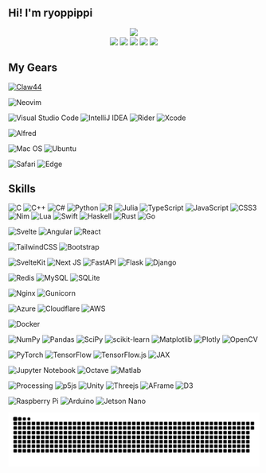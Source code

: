 ## Hi! I'm ryoppippi

<!-- <div align="center"> -->
<!--   <a href="https://github.com/ryoppippi"> -->
<!--     <img src="https://github-readme-stats.vercel.app/api?username=ryoppippi&bg_color=30,e96443,904e95&title_color=fff&text_color=fff"> -->
<!--   </a> -->
<!-- </div> -->

<!-- https://github.com/Ileriayo/markdown-badges -->
<div align="center">
  <a href="https://cv.ryoppippi.com" target="_blank" alt="cv"><img src="https://img.shields.io/badge/MY-CV-purple?style=for-the-badge"></a>
</div>
<div align="center">
  <a href="https://github.com/ryoppippi" target="_blank" alt="github"><img src="https://img.shields.io/badge/github-%23121011.svg?style=for-the-badge&logo=github&logoColor=white"></a>
  <a href="https://twitter.com/ryoppippi" target="_blank" alt="twitter"><img src="https://img.shields.io/badge/Twitter-%231DA1F2.svg?style=for-the-badge&logo=Twitter&logoColor=white"></a>
  <a href="https://www.linkedin.com/in/ryoppippi" target="_blank" alt="linkedin"><img src="https://img.shields.io/badge/linkedin-%230077B5.svg?style=for-the-badge&logo=linkedin&logoColor=white"></a>
  <a href="https://www.youtube.com/channel/UCJbUM-yZx6mESJw82-OpMuQ" target="_blank" alt="youtube"><img src="https://img.shields.io/badge/YouTube-%23FF0000.svg?style=for-the-badge&logo=YouTube&logoColor=white"></a>
  <a href="https://www.instagram.com/accounts/login/?next=/ryoppippi/" target="_blank" alt="instagram"><img src="https://img.shields.io/badge/Instagram-%23E4405F.svg?style=for-the-badge&logo=Instagram&logoColor=white"></a>
</div>

## My Gears

<!-- https://github.com/Ileriayo/markdown-badges -->

[![Claw44](https://img.shields.io/badge/Keyboard-Claw44-3670A0?style=for-the-badge)](https://shop.dailycraft.jp/products/claw44)

![Neovim](https://img.shields.io/badge/NeoVim-%2357A143.svg?&style=for-the-badge&logo=neovim&logoColor=white)

![Visual Studio Code](https://img.shields.io/badge/Visual%20Studio%20Code-0078d7.svg?style=for-the-badge&logo=visual-studio-code&logoColor=white)
![IntelliJ IDEA](https://img.shields.io/badge/IntelliJIDEA-000000.svg?style=for-the-badge&logo=intellij-idea&logoColor=white)
![Rider](https://img.shields.io/badge/Rider-000000.svg?style=for-the-badge&logo=Rider&logoColor=white&color=black&labelColor=crimson)
![Xcode](https://img.shields.io/badge/Xcode-007ACC?style=for-the-badge&logo=Xcode&logoColor=white)

![Alfred](https://img.shields.io/badge/alfred-%235C1F87.svg?style=for-the-badge&logo=alfred)

![Mac OS](https://img.shields.io/badge/mac%20os-000000?style=for-the-badge&logo=macos&logoColor=F0F0F0)
![Ubuntu](https://img.shields.io/badge/Ubuntu-E95420?style=for-the-badge&logo=ubuntu&logoColor=white)

![Safari](https://img.shields.io/badge/Safari-000000?style=for-the-badge&logo=Safari&logoColor=white)
![Edge](https://img.shields.io/badge/Edge-0078D7?style=for-the-badge&logo=Microsoft-edge&logoColor=white)

## Skills

<!-- https://github.com/Ileriayo/markdown-badges -->

![C](https://img.shields.io/badge/c-%2300599C.svg?style=for-the-badge&logo=c&logoColor=white)
![C++](https://img.shields.io/badge/c++-%2300599C.svg?style=for-the-badge&logo=c%2B%2B&logoColor=white)
![C#](https://img.shields.io/badge/c%23-%23239120.svg?style=for-the-badge&logo=c-sharp&logoColor=white)
![Python](https://img.shields.io/badge/python-3670A0?style=for-the-badge&logo=python&logoColor=ffdd54)
![R](https://img.shields.io/badge/r-%23276DC3.svg?style=for-the-badge&logo=r&logoColor=white)
![Julia](https://img.shields.io/badge/-Julia-9558B2?style=for-the-badge&logo=julia&logoColor=white)
![TypeScript](https://img.shields.io/badge/typescript-%23007ACC.svg?style=for-the-badge&logo=typescript&logoColor=white)
![JavaScript](https://img.shields.io/badge/javascript-%23323330.svg?style=for-the-badge&logo=javascript&logoColor=%23F7DF1E)
![CSS3](https://img.shields.io/badge/css3-%231572B6.svg?style=for-the-badge&logo=css3&logoColor=white)
![Nim](https://img.shields.io/badge/nim-%23FFE953.svg?style=for-the-badge&logo=nim&logoColor=white)
![Lua](https://img.shields.io/badge/lua-%232C2D72.svg?style=for-the-badge&logo=lua&logoColor=white)
![Swift](https://img.shields.io/badge/swift-F54A2A?style=for-the-badge&logo=swift&logoColor=white)
![Haskell](https://img.shields.io/badge/Haskell-5e5086?style=for-the-badge&logo=haskell&logoColor=white)
![Rust](https://img.shields.io/badge/rust-%23000000.svg?style=for-the-badge&logo=rust&logoColor=white)
![Go](https://img.shields.io/badge/go-%2300ADD8.svg?style=for-the-badge&logo=go&logoColor=white)

![Svelte](https://img.shields.io/badge/svelte-%23f1413d.svg?style=for-the-badge&logo=svelte&logoColor=white)
![Angular](https://img.shields.io/badge/angular-%23DD0031.svg?style=for-the-badge&logo=angular&logoColor=white)
![React](https://img.shields.io/badge/react-%2320232a.svg?style=for-the-badge&logo=react&logoColor=%2361DAFB)

![TailwindCSS](https://img.shields.io/badge/tailwindcss-%2338B2AC.svg?style=for-the-badge&logo=tailwind-css&logoColor=white)
![Bootstrap](https://img.shields.io/badge/bootstrap-%23563D7C.svg?style=for-the-badge&logo=bootstrap&logoColor=white)

![SvelteKit](https://img.shields.io/badge/sveltekit-%23f1413d.svg?style=for-the-badge&logo=svelte&logoColor=white)
![Next JS](https://img.shields.io/badge/Next-black?style=for-the-badge&logo=next.js&logoColor=white)
![FastAPI](https://img.shields.io/badge/FastAPI-005571?style=for-the-badge&logo=fastapi)
![Flask](https://img.shields.io/badge/flask-%23000.svg?style=for-the-badge&logo=flask&logoColor=white)
![Django](https://img.shields.io/badge/django-%23092E20.svg?style=for-the-badge&logo=django&logoColor=white)

![Redis](https://img.shields.io/badge/redis-%23DD0031.svg?style=for-the-badge&logo=redis&logoColor=white)
![MySQL](https://img.shields.io/badge/mysql-%2300f.svg?style=for-the-badge&logo=mysql&logoColor=white)
![SQLite](https://img.shields.io/badge/sqlite-%2307405e.svg?style=for-the-badge&logo=sqlite&logoColor=white)

![Nginx](https://img.shields.io/badge/nginx-%23009639.svg?style=for-the-badge&logo=nginx&logoColor=white)
![Gunicorn](https://img.shields.io/badge/gunicorn-%298729.svg?style=for-the-badge&logo=gunicorn&logoColor=white)

![Azure](https://img.shields.io/badge/azure-%230072C6.svg?style=for-the-badge&logo=microsoftazure&logoColor=white)
![Cloudflare](https://img.shields.io/badge/Cloudflare-F38020?style=for-the-badge&logo=Cloudflare&logoColor=white)
![AWS](https://img.shields.io/badge/AWS-%23FF9900.svg?style=for-the-badge&logo=amazon-aws&logoColor=white)

![Docker](https://img.shields.io/badge/docker-%230db7ed.svg?style=for-the-badge&logo=docker&logoColor=white)

![NumPy](https://img.shields.io/badge/numpy-%23013243.svg?style=for-the-badge&logo=numpy&logoColor=white)
![Pandas](https://img.shields.io/badge/pandas-%23150458.svg?style=for-the-badge&logo=pandas&logoColor=white)
![SciPy](https://img.shields.io/badge/SciPy-%230C55A5.svg?style=for-the-badge&logo=scipy&logoColor=%white)
![scikit-learn](https://img.shields.io/badge/scikit--learn-%23F7931E.svg?style=for-the-badge&logo=scikit-learn&logoColor=white)
![Matplotlib](https://img.shields.io/badge/matplotlib-%23F7931E.svg?style=for-the-badge&logo=matplotlib&logoColor=white)
![Plotly](https://img.shields.io/badge/Plotly-%233F4F75.svg?style=for-the-badge&logo=plotly&logoColor=white)
![OpenCV](https://img.shields.io/badge/opencv-%23white.svg?style=for-the-badge&logo=opencv&logoColor=white)

![PyTorch](https://img.shields.io/badge/PyTorch-%23EE4C2C.svg?style=for-the-badge&logo=PyTorch&logoColor=white)
![TensorFlow](https://img.shields.io/badge/TensorFlow-%23FF6F00.svg?style=for-the-badge&logo=TensorFlow&logoColor=white)
![TensorFlow.js](https://img.shields.io/badge/TensorFlow.js-%23FF6F00.svg?style=for-the-badge&logo=TensorFlow&logoColor=white)
![JAX](https://img.shields.io/badge/JAX-%23EE4C2C.svg?style=for-the-badge&logo=JAX&logoColor=white)

![Jupyter Notebook](https://img.shields.io/badge/jupyter-%23FA0F00.svg?style=for-the-badge&logo=jupyter&logoColor=white)
![Octave](https://img.shields.io/badge/OCTAVE-darkblue?style=for-the-badge&logo=octave&logoColor=fcd683)
![Matlab](https://img.shields.io/badge/Matlab-red?style=for-the-badge&logo=matlab&logoColor=white)

![Processing](https://img.shields.io/badge/processing-%230C55A5.svg?style=for-the-badge&logo=Processing-Foundation&logoColor=white)
![p5js](https://img.shields.io/badge/p5.js-ED225D?style=for-the-badge&logo=p5.js&logoColor=FFFFFF)
![Unity](https://img.shields.io/badge/unity-%23000000.svg?style=for-the-badge&logo=unity&logoColor=white)
![Threejs](https://img.shields.io/badge/threejs-black?style=for-the-badge&logo=three.js&logoColor=white)
![AFrame](https://img.shields.io/badge/-aframe-EF2D5E?style=for-the-badge&logo=A-frame&logoColor=FFFFFF)
![D3](https://img.shields.io/badge/d3-%23276DC3.svg?style=for-the-badge&logo=d3.js&logoColor=white)

![Raspberry Pi](https://img.shields.io/badge/-RaspberryPi-C51A4A?style=for-the-badge&logo=Raspberry-Pi)
![Arduino](https://img.shields.io/badge/-Arduino-00979D?style=for-the-badge&logo=Arduino&logoColor=white)
![Jetson Nano](https://img.shields.io/badge/-JetsonNano-76B900?style=for-the-badge&logo=nvidia&logoColor=white)

<div align="center">
  <img src="https://raw.githubusercontent.com/ryoppippi/ryoppippi/output/github-contribution-grid-snake.svg" />
</div>

<!-- [![](https://raw.githubusercontent.com/ryoppippi/ryoppippi/master/profile-summary-card-output/solarized_dark/0-profile-details.svg)](https://github.com/vn7n24fzkq/github-profile-summary-cards) -->
<!-- [![](https://raw.githubusercontent.com/ryoppippi/ryoppippi/master/profile-summary-card-output/solarized_dark/1-repos-per-language.svg)](https://github.com/vn7n24fzkq/github-profile-summary-cards)  -->
<!-- [![](https://raw.githubusercontent.com/ryoppippi/ryoppippi/master/profile-summary-card-output/solarized_dark/2-most-commit-language.svg)](https://github.com/vn7n24fzkq/github-profile-summary-cards) [![](https://raw.githubusercontent.com/ryoppippi/ryoppippi/master/profile-summary-card-output/solarized_dark/3-stats.svg)](https://github.com/vn7n24fzkq/github-profile-summary-cards)  -->
<!-- [![](https://raw.githubusercontent.com/ryoppippi/ryoppippi/master/profile-summary-card-output/solarized_dark/4-productive-time.svg)](https://github.com/vn7n24fzkq/github-profile-summary-cards) -->
